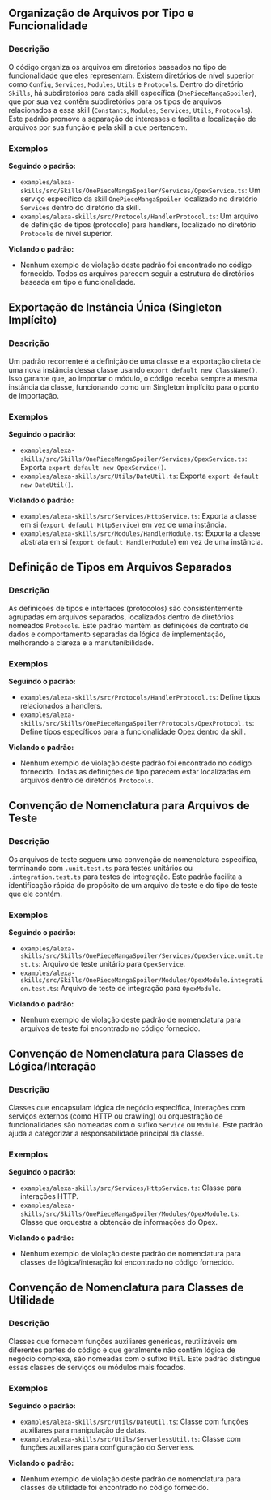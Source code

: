 ## Organização de Arquivos por Tipo e Funcionalidade

### Descrição

O código organiza os arquivos em diretórios baseados no tipo de funcionalidade que eles representam. Existem diretórios de nível superior como `Config`, `Services`, `Modules`, `Utils` e `Protocols`. Dentro do diretório `Skills`, há subdiretórios para cada skill específica (`OnePieceMangaSpoiler`), que por sua vez contêm subdiretórios para os tipos de arquivos relacionados a essa skill (`Constants`, `Modules`, `Services`, `Utils`, `Protocols`). Este padrão promove a separação de interesses e facilita a localização de arquivos por sua função e pela skill a que pertencem.

### Exemplos

**Seguindo o padrão:**

-   `examples/alexa-skills/src/Skills/OnePieceMangaSpoiler/Services/OpexService.ts`: Um serviço específico da skill `OnePieceMangaSpoiler` localizado no diretório `Services` dentro do diretório da skill.
-   `examples/alexa-skills/src/Protocols/HandlerProtocol.ts`: Um arquivo de definição de tipos (protocolo) para handlers, localizado no diretório `Protocols` de nível superior.

**Violando o padrão:**

-   Nenhum exemplo de violação deste padrão foi encontrado no código fornecido. Todos os arquivos parecem seguir a estrutura de diretórios baseada em tipo e funcionalidade.

## Exportação de Instância Única (Singleton Implícito)

### Descrição

Um padrão recorrente é a definição de uma classe e a exportação direta de uma nova instância dessa classe usando `export default new ClassName()`. Isso garante que, ao importar o módulo, o código receba sempre a mesma instância da classe, funcionando como um Singleton implícito para o ponto de importação.

### Exemplos

**Seguindo o padrão:**

-   `examples/alexa-skills/src/Skills/OnePieceMangaSpoiler/Services/OpexService.ts`: Exporta `export default new OpexService()`.
-   `examples/alexa-skills/src/Utils/DateUtil.ts`: Exporta `export default new DateUtil()`.

**Violando o padrão:**

-   `examples/alexa-skills/src/Services/HttpService.ts`: Exporta a classe em si (`export default HttpService`) em vez de uma instância.
-   `examples/alexa-skills/src/Modules/HandlerModule.ts`: Exporta a classe abstrata em si (`export default HandlerModule`) em vez de uma instância.

## Definição de Tipos em Arquivos Separados

### Descrição

As definições de tipos e interfaces (protocolos) são consistentemente agrupadas em arquivos separados, localizados dentro de diretórios nomeados `Protocols`. Este padrão mantém as definições de contrato de dados e comportamento separadas da lógica de implementação, melhorando a clareza e a manutenibilidade.

### Exemplos

**Seguindo o padrão:**

-   `examples/alexa-skills/src/Protocols/HandlerProtocol.ts`: Define tipos relacionados a handlers.
-   `examples/alexa-skills/src/Skills/OnePieceMangaSpoiler/Protocols/OpexProtocol.ts`: Define tipos específicos para a funcionalidade Opex dentro da skill.

**Violando o padrão:**

-   Nenhum exemplo de violação deste padrão foi encontrado no código fornecido. Todas as definições de tipo parecem estar localizadas em arquivos dentro de diretórios `Protocols`.

## Convenção de Nomenclatura para Arquivos de Teste

### Descrição

Os arquivos de teste seguem uma convenção de nomenclatura específica, terminando com `.unit.test.ts` para testes unitários ou `.integration.test.ts` para testes de integração. Este padrão facilita a identificação rápida do propósito de um arquivo de teste e do tipo de teste que ele contém.

### Exemplos

**Seguindo o padrão:**

-   `examples/alexa-skills/src/Skills/OnePieceMangaSpoiler/Services/OpexService.unit.test.ts`: Arquivo de teste unitário para `OpexService`.
-   `examples/alexa-skills/src/Skills/OnePieceMangaSpoiler/Modules/OpexModule.integration.test.ts`: Arquivo de teste de integração para `OpexModule`.

**Violando o padrão:**

-   Nenhum exemplo de violação deste padrão de nomenclatura para arquivos de teste foi encontrado no código fornecido.

## Convenção de Nomenclatura para Classes de Lógica/Interação

### Descrição

Classes que encapsulam lógica de negócio específica, interações com serviços externos (como HTTP ou crawling) ou orquestração de funcionalidades são nomeadas com o sufixo `Service` ou `Module`. Este padrão ajuda a categorizar a responsabilidade principal da classe.

### Exemplos

**Seguindo o padrão:**

-   `examples/alexa-skills/src/Services/HttpService.ts`: Classe para interações HTTP.
-   `examples/alexa-skills/src/Skills/OnePieceMangaSpoiler/Modules/OpexModule.ts`: Classe que orquestra a obtenção de informações do Opex.

**Violando o padrão:**

-   Nenhum exemplo de violação deste padrão de nomenclatura para classes de lógica/interação foi encontrado no código fornecido.

## Convenção de Nomenclatura para Classes de Utilidade

### Descrição

Classes que fornecem funções auxiliares genéricas, reutilizáveis em diferentes partes do código e que geralmente não contêm lógica de negócio complexa, são nomeadas com o sufixo `Util`. Este padrão distingue essas classes de serviços ou módulos mais focados.

### Exemplos

**Seguindo o padrão:**

-   `examples/alexa-skills/src/Utils/DateUtil.ts`: Classe com funções auxiliares para manipulação de datas.
-   `examples/alexa-skills/src/Utils/ServerlessUtil.ts`: Classe com funções auxiliares para configuração do Serverless.

**Violando o padrão:**

-   Nenhum exemplo de violação deste padrão de nomenclatura para classes de utilidade foi encontrado no código fornecido.
